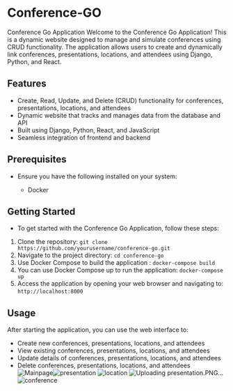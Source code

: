 # Conference-GO

Conference Go Application
Welcome to the Conference Go Application! This is a dynamic website designed to manage and simulate conferences using CRUD functionality. The application allows users to create and dynamically link conferences, presentations, locations, and attendees using Django, Python, and React.

## Features
- Create, Read, Update, and Delete (CRUD) functionality for conferences, presentations, locations, and attendees
- Dynamic website that tracks and manages data from the database and API
- Built using Django, Python, React, and JavaScript
- Seamless integration of frontend and backend
## Prerequisites
- Ensure you have the following installed on your system:

  - Docker
## Getting Started
- To get started with the Conference Go Application, follow these steps:

1. Clone the repository: `git clone https://github.com/yourusername/conference-go.git`
2. Navigate to the project directory: `cd conference-go`
3. Use Docker Compose to build the application : `docker-compose build`
4. You can use Docker Compose up to run the application: `docker-compose up`
5. Access the application by opening your web browser and navigating to: `http://localhost:8000`
## Usage
After starting the application, you can use the web interface to:
- Create new conferences, presentations, locations, and attendees
- View existing conferences, presentations, locations, and attendees
- Update details of conferences, presentations, locations, and attendees
- Delete conferences, presentations, locations, and attendees
![Mainpage](https://user-images.githubusercontent.com/105233007/227292895-fc5ec78d-0ded-4147-932c-4d9c1fae1014.PNG)![presentation](https://user-images.githubusercontent.com/105233007/227302711-c1fb0dcd-60fb-4610-831f-21c5f9ad0ce1.PNG)
![location](https://user-images.githubusercontent.com/105233007/227302697-8bb07cc2-8d77-4e72-b643-9562460965b2.PNG)
![Uploading presentation.PNG…]()
![conference](https://user-images.githubusercontent.com/105233007/227302730-4626c180-7411-47fc-890a-2486b7eb6bf1.PNG)
